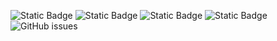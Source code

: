 ![Static Badge](https://img.shields.io/badge/blacklists-60-000000) ![Static Badge](https://img.shields.io/badge/blacklisted-2667468-cc0000) ![Static Badge](https://img.shields.io/badge/whitelisted-2245-00CC00) ![Static Badge](https://img.shields.io/badge/streaming_blacklist-28107-000000) ![GitHub issues](https://img.shields.io/github/issues/fabriziosalmi/blacklists)
